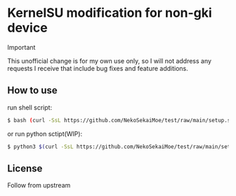 KernelSU modification for non-gki device
=========================================

> [!IMPORTANT]
>
> This unofficial change is for my own use only, so I will not address any requests I receive that include bug fixes and feature additions.

## How to use
run shell script:
```bash
$ bash (curl -SsL https://github.com/NekoSekaiMoe/test/raw/main/setup.sh) -s main
```
or run python sctipt(WIP):
```bash
$ python3 $(curl -SsL https://github.com/NekoSekaiMoe/test/raw/main/setup.py)
```

## License
Follow from upstream
